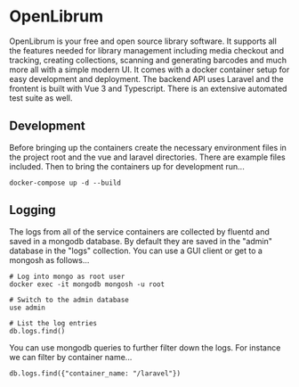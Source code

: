 # OpenLibrum

OpenLibrum is your free and open source library software. It supports all the features needed for library management
including media checkout and tracking, creating collections, scanning and generating barcodes and much more all with
a simple modern UI. It comes with a docker container setup for easy development and deployment. The backend API uses
Laravel and the frontent is built with Vue 3 and Typescript. There is an extensive automated test suite as well.

## Development

Before bringing up the containers create the necessary environment files in the project root and the vue and laravel directories. There are example files included. Then to bring the containers up for development run...

```
docker-compose up -d --build
```

## Logging

The logs from all of the service containers are collected by fluentd and saved in a mongodb
database. By default they are saved in the "admin" database in the "logs" collection. You can
use a GUI client or get to a mongosh as follows...

```
# Log into mongo as root user
docker exec -it mongodb mongosh -u root

# Switch to the admin database
use admin

# List the log entries
db.logs.find()
```

You can use mongodb queries to further filter down the logs. For instance we can filter by container name...

```
db.logs.find({"container_name: "/laravel"})
```
